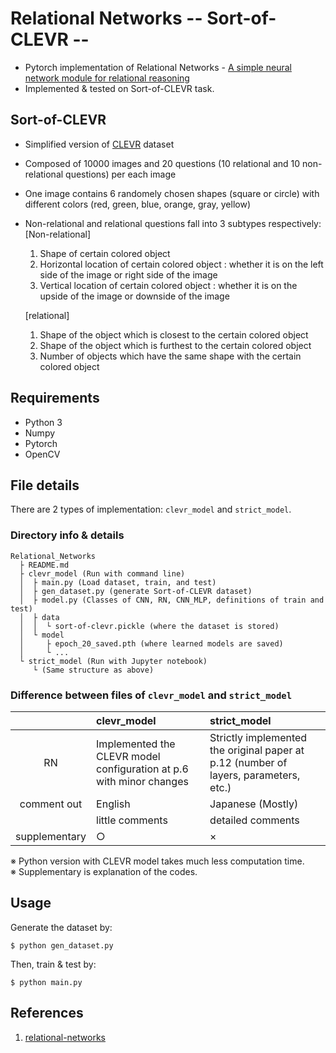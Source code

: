# Relational Networks -- Sort-of-CLEVR --
+ Pytorch implementation of Relational Networks - [A simple neural network module for relational reasoning](https://arxiv.org/abs/1706.01427)  
+ Implemented & tested on Sort-of-CLEVR task.

## Sort-of-CLEVR
+ Simplified version of [CLEVR](http://cs.stanford.edu/people/jcjohns/clevr/) dataset
+ Composed of 10000 images and 20 questions (10 relational and 10 non-relational questions) per each image
+ One image contains 6 randomely chosen shapes (square or circle) with different colors (red, green, blue, orange, gray, yellow)
+ Non-relational and relational questions fall into 3 subtypes respectively:  
	[Non-relational]
	1. Shape of certain colored object
	2. Horizontal location of certain colored object : whether it is on the left side of the image or right side of the image
	3. Vertical location of certain colored object : whether it is on the upside of the image or downside of the image
	  
	[relational]
	1. Shape of the object which is closest to the certain colored object
	2. Shape of the object which is furthest to the certain colored object
	3. Number of objects which have the same shape with the certain colored object


## Requirements
+ Python 3
+ Numpy
+ Pytorch
+ OpenCV


## File details
There are 2 types of implementation: ```clevr_model``` and ```strict_model```.

### Directory info & details
```
Relational_Networks
  ├ README.md
  ├ clevr_model (Run with command line)
  │  ├ main.py (Load dataset, train, and test)
  │  ├ gen_dataset.py (generate Sort-of-CLEVR dataset)
  │  ├ model.py (Classes of CNN, RN, CNN_MLP, definitions of train and test)
  │  ├ data
  │  │  └ sort-of-clevr.pickle (where the dataset is stored)
  │  └ model
  │     ├ epoch_20_saved.pth (where learned models are saved)
  │     └ ...
  └ strict_model (Run with Jupyter notebook)
     └ (Same structure as above)
```


### Difference between files of ```clevr_model``` and ```strict_model```

|   | clevr_model | strict_model |
|:-------------:|:----------------------|:---------------------- |
| RN | Implemented the CLEVR model configuration at p.6 with minor changes | Strictly implemented the original paper at p.12 (number of layers, parameters, etc.) |
| comment out | English | Japanese (Mostly) |
|   | little comments | detailed comments |
| supplementary  | ○ | × |

※ Python version with CLEVR model takes much less computation time.  
※ Supplementary is explanation of the codes.


## Usage
Generate the dataset by:

```
$ python gen_dataset.py
```

Then, train & test by:

```
$ python main.py
```


## References
1. [relational-networks](https://github.com/kimhc6028/relational-networks)

